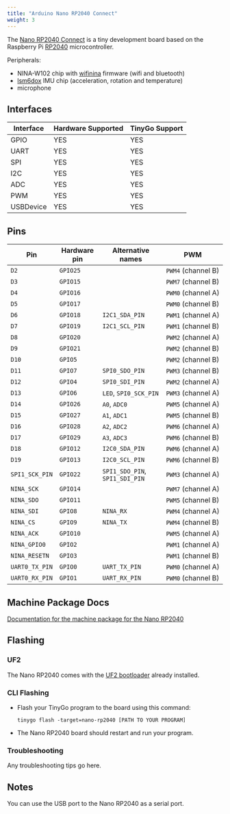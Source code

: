 ```yaml
---
title: "Arduino Nano RP2040 Connect"
weight: 3
---
```


The [Nano RP2040 Connect](https://store.arduino.cc/nano-rp2040-connect) is a tiny development board based on the Raspberry Pi [RP2040](https://datasheets.raspberrypi.org/rp2040/rp2040-datasheet.pdf) microcontroller. 

Peripherals: 
- NINA-W102 chip with [wifinina](https://github.com/tinygo-org/drivers/tree/release/wifinina) firmware (wifi and bluetooth)
- [lsm6dox](https://github.com/tinygo-org/drivers/tree/release/lsm6dox) IMU chip (acceleration, rotation and temperature)
- microphone

## Interfaces

| Interface | Hardware Supported | TinyGo Support |
| --------- | ------------- | ----- |
| GPIO      | YES | YES |
| UART      | YES | YES |
| SPI       | YES | YES |
| I2C       | YES | YES |
| ADC       | YES | YES |
| PWM       | YES | YES |
| USBDevice | YES | YES |

## Pins

| Pin               | Hardware pin | Alternative names | PWM                  |
| ----------------- | ------------ | ----------------- | -------------------- |
| `D2`              | `GPIO25`     |                   | `PWM4` (channel B)   |
| `D3`              | `GPIO15`     |                   | `PWM7` (channel B)   |
| `D4`              | `GPIO16`     |                   | `PWM0` (channel A)   |
| `D5`              | `GPIO17`     |                   | `PWM0` (channel B)   |
| `D6`              | `GPIO18`     | `I2C1_SDA_PIN`    | `PWM1` (channel A)   |
| `D7`              | `GPIO19`     | `I2C1_SCL_PIN`    | `PWM1` (channel B)   |
| `D8`              | `GPIO20`     |                   | `PWM2` (channel A)   |
| `D9`              | `GPIO21`     |                   | `PWM2` (channel B)   |
| `D10`             | `GPIO5`      |                   | `PWM2` (channel B)   |
| `D11`             | `GPIO7`      | `SPI0_SDO_PIN`    | `PWM3` (channel B)   |
| `D12`             | `GPIO4`      | `SPI0_SDI_PIN`    | `PWM2` (channel A)   |
| `D13`             | `GPIO6`      | `LED`, `SPI0_SCK_PIN` | `PWM3` (channel A)   |
| `D14`             | `GPIO26`     | `A0`, `ADC0`      | `PWM5` (channel A)   |
| `D15`             | `GPIO27`     | `A1`, `ADC1`      | `PWM5` (channel B)   |
| `D16`             | `GPIO28`     | `A2`, `ADC2`      | `PWM6` (channel A)   |
| `D17`             | `GPIO29`     | `A3`, `ADC3`      | `PWM6` (channel B)   |
| `D18`             | `GPIO12`     | `I2C0_SDA_PIN`    | `PWM6` (channel A)   |
| `D19`             | `GPIO13`     | `I2C0_SCL_PIN`    | `PWM6` (channel B)   |
| `SPI1_SCK_PIN`    | `GPIO22`     | `SPI1_SDO_PIN`, `SPI1_SDI_PIN` | `PWM3` (channel A)   |
| `NINA_SCK`        | `GPIO14`     |                   | `PWM7` (channel A)   |
| `NINA_SDO`        | `GPIO11`     |                   | `PWM5` (channel B)   |
| `NINA_SDI`        | `GPIO8`      | `NINA_RX`         | `PWM4` (channel A)   |
| `NINA_CS`         | `GPIO9`      | `NINA_TX`         | `PWM4` (channel B)   |
| `NINA_ACK`        | `GPIO10`     |                   | `PWM5` (channel A)   |
| `NINA_GPIO0`      | `GPIO2`      |                   | `PWM1` (channel A)   |
| `NINA_RESETN`     | `GPIO3`      |                   | `PWM1` (channel B)   |
| `UART0_TX_PIN`    | `GPIO0`      | `UART_TX_PIN`     | `PWM0` (channel A)   |
| `UART0_RX_PIN`    | `GPIO1`      | `UART_RX_PIN`     | `PWM0` (channel B)   |

## Machine Package Docs

[Documentation for the machine package for the Nano RP2040](../machine/nano-rp2040)

## Flashing

### UF2

The Nano RP2040 comes with the [UF2 bootloader](https://github.com/Microsoft/uf2) already installed.

### CLI Flashing

- Flash your TinyGo program to the board using this command:

    ```shell
    tinygo flash -target=nano-rp2040 [PATH TO YOUR PROGRAM]
    ```

- The Nano RP2040 board should restart and run your program.

### Troubleshooting

Any troubleshooting tips go here.

## Notes

You can use the USB port to the Nano RP2040 as a serial port.
